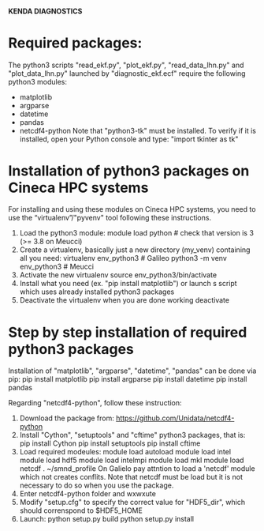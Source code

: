#### KENDA DIAGNOSTICS
# Required packages:
The python3 scripts "read_ekf.py", "plot_ekf.py", "read_data_lhn.py" and 
"plot_data_lhn.py" launched by "diagnostic_ekf.ecf" require the following python3 modules:
- matplotlib
- argparse
- datetime
- pandas
- netcdf4-python
Note that "python3-tk" must be installed. To verify if it is installed, open your
Python console and type: "import tkinter as tk"

# Installation of python3 packages on Cineca HPC systems
For installing and using these modules on Cineca HPC systems, you need to use the 
“virtualenv”/"pyvenv" tool following these instructions.
1) Load the python3 module:
      module load python                # check that version is 3 (>= 3.8 on Meucci)
2) Create a virtualenv, basically just a new directory (my_venv) containing all you need:
      virtualenv env_python3            # Galileo
      python3 -m venv env_python3       # Meucci
3) Activate the new virtualenv
      source env_python3/bin/activate
4) Install what you need (ex. "pip install matplotlib") or launch s script which 
   uses already installed python3 packages
5) Deactivate the virtualenv when you are done working
      deactivate 

# Step by step installation of required python3 packages
Installation of "matplotlib", "argparse", "datetime", "pandas" can be done via pip:
      pip install matplotlib
      pip install argparse
      pip install datetime
      pip install pandas

Regarding "netcdf4-python", follow these instruction:
1) Download the package from: https://github.com/Unidata/netcdf4-python
3) Install "Cython", "setuptools" and "cftime" python3 packages, that is:
      pip install Cython
      pip install setuptools
      pip install cftime
3) Load required modeules: 
      module load autoload
      module load intel
      module load hdf5
      module load intelmpi
      module load mkl
      module load netcdf
      . ~/smnd_profile
   On Galielo pay attntion to load a 'netcdf' module which not creates conflits.
   Note that netcdf must be load but it is not necessary to do so when you use 
   the package. 
4) Enter netcdf4-python folder and wxwxute
5) Modify "setup.cfg" to specify the correct value for "HDF5_dir", which should
   correnspond to $HDF5_HOME
6) Launch:
      python setup.py build
      python setup.py install
    
